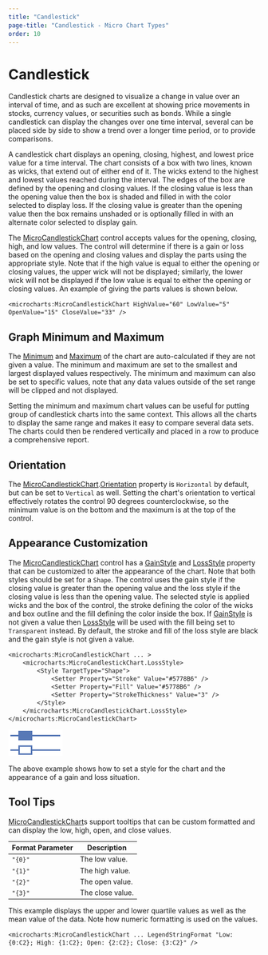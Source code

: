 ```yaml
---
title: "Candlestick"
page-title: "Candlestick - Micro Chart Types"
order: 10
---
```

# Candlestick

Candlestick charts are designed to visualize a change in value over an interval of time, and as such are excellent at showing price movements in stocks, currency values, or securities such as bonds.  While a single candlestick can display the changes over one	time interval, several can be placed side by side to show a trend over a longer time period, or to provide comparisons.

A candlestick chart displays an opening, closing, highest, and lowest price value for a time interval.  The chart consists of a box with two lines, known as wicks, that extend out of either end of it.  The wicks extend to the highest and lowest values reached during the interval. The edges of the box are defined by the opening and closing values. If the closing value is less than the opening value then the box is shaded and filled in with the color selected to display loss. If the closing value is greater than the opening value then the box remains unshaded or is optionally filled in with an alternate color selected to display gain.

The [MicroCandlestickChart](xref:@ActiproUIRoot.Controls.MicroCharts.MicroCandlestickChart) control accepts values for the opening, closing, high, and low values. The control will determine if there is a gain or loss based on the opening and closing values and display the parts using the appropriate style. Note that if the high value is equal to either the opening or closing values, the upper wick will not be displayed; similarly, the lower wick will not be displayed if the low value is equal to either the opening or closing values. An example of giving the parts values	is shown below.

```xaml
<microcharts:MicroCandlestickChart HighValue="60" LowValue="5" OpenValue="15" CloseValue="33" />
```

## Graph Minimum and Maximum

The [Minimum](xref:@ActiproUIRoot.Controls.MicroCharts.MicroCandlestickChart.Minimum) and [Maximum](xref:@ActiproUIRoot.Controls.MicroCharts.MicroCandlestickChart.Maximum) of the chart are auto-calculated if they are not given a value.  The minimum and maximum are set to the smallest and largest displayed values respectively.  The minimum and maximum can also be set to specific values, note that any data values outside of the set range will be clipped and not displayed.

Setting the minimum and maximum chart values can be useful for putting group of candlestick charts into the same context. This allows all the charts to display the same range and makes it easy to compare several data sets. The charts could then be rendered vertically and placed in a row to produce a comprehensive report.

## Orientation

The [MicroCandlestickChart](xref:@ActiproUIRoot.Controls.MicroCharts.MicroCandlestickChart).[Orientation](xref:@ActiproUIRoot.Controls.MicroCharts.MicroCandlestickChart.Orientation) property is `Horizontal` by default, but can be set to `Vertical` as well. Setting the chart's orientation to vertical effectively rotates the control 90 degrees counterclockwise, so the minimum value is on the bottom and the maximum is at the top of the control.

## Appearance Customization

The [MicroCandlestickChart](xref:@ActiproUIRoot.Controls.MicroCharts.MicroCandlestickChart) control has a [GainStyle](xref:@ActiproUIRoot.Controls.MicroCharts.MicroCandlestickChart.GainStyle) and [LossStyle](xref:@ActiproUIRoot.Controls.MicroCharts.MicroCandlestickChart.LossStyle) property that can be customized to alter the appearance of the chart. Note that both styles should be set for a `Shape`. The control uses the gain style if the closing value is greater than the opening value and the loss style if the closing	value is less than the opening value. The selected style is applied wicks and the box of the control, the stroke defining the color of the wicks and box outline and the fill defining the color inside the box. If [GainStyle](xref:@ActiproUIRoot.Controls.MicroCharts.MicroCandlestickChart.GainStyle) is not given a value then [LossStyle](xref:@ActiproUIRoot.Controls.MicroCharts.MicroCandlestickChart.LossStyle) will be used with the fill being set to `Transparent` instead. By default, the stroke and fill of the loss style are black and the gain style is not given a value.

```xaml
<microcharts:MicroCandlestickChart ... >
	<microcharts:MicroCandlestickChart.LossStyle>
		<Style TargetType="Shape">
			<Setter Property="Stroke" Value="#5778B6" />
			<Setter Property="Fill" Value="#5778B6" />
			<Setter Property="StrokeThickness" Value="3" />
		</Style>
	</microcharts:MicroCandlestickChart.LossStyle>
</microcharts:MicroCandlestickChart>
```

![Screenshot](../images/candlestick-appearance-customization.png)

The above example shows how to set a style for the chart and the appearance of a gain and loss situation.

## Tool Tips

[MicroCandlestickChart](xref:@ActiproUIRoot.Controls.MicroCharts.MicroCandlestickChart)s support tooltips that can be custom formatted and can display the low, high, open, and close values.

| Format Parameter | Description |
|-----|-----|
| `"{0}"` | The low value. |
| `"{1}"` | The high value. |
| `"{2}"` | The open value. |
| `"{3}"` | The close value. |

This example displays the upper and lower quartile values as well as the mean value of the data.  Note how numeric formatting is used on the values.

```xaml
<microcharts:MicroCandlestickChart ... LegendStringFormat "Low: {0:C2}; High: {1:C2}; Open: {2:C2}; Close: {3:C2}" />
```
